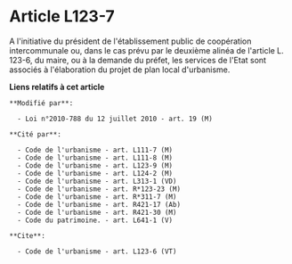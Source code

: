 # Article L123-7

A l'initiative du président de l'établissement public de coopération intercommunale ou, dans le cas prévu par le deuxième
alinéa de l'article L. 123-6, du maire, ou à la demande du préfet, les services de l'Etat sont associés à l'élaboration du
projet de plan local d'urbanisme.

**Liens relatifs à cet article**

	**Modifié par**:

	  - Loi n°2010-788 du 12 juillet 2010 - art. 19 (M)

	**Cité par**:

	  - Code de l'urbanisme - art. L111-7 (M)
	  - Code de l'urbanisme - art. L111-8 (M)
	  - Code de l'urbanisme - art. L123-9 (M)
	  - Code de l'urbanisme - art. L124-2 (M)
	  - Code de l'urbanisme - art. L313-1 (VD)
	  - Code de l'urbanisme - art. R*123-23 (M)
	  - Code de l'urbanisme - art. R*311-7 (M)
	  - Code de l'urbanisme - art. R421-17 (Ab)
	  - Code de l'urbanisme - art. R421-30 (M)
	  - Code du patrimoine. - art. L641-1 (V)

	**Cite**:

	  - Code de l'urbanisme - art. L123-6 (VT)
